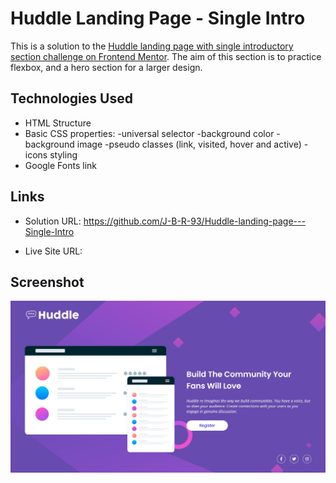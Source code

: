 # Huddle Landing Page - Single Intro

This is a solution to the [Huddle landing page with single introductory section challenge on Frontend Mentor](https://www.frontendmentor.io/challenges/huddle-landing-page-with-a-single-introductory-section-B_2Wvxgi0).
The aim of this section is to practice flexbox, and a hero section for a larger design.

## Technologies Used

- HTML Structure
- Basic CSS properties:
  -universal selector
  -background color
  -background image
  -pseudo classes (link, visited, hover and active)
  -icons styling
- Google Fonts link

## Links

- Solution URL: https://github.com/J-B-R-93/Huddle-landing-page---Single-Intro

- Live Site URL:

## Screenshot

<img src="images/Screenshot.JPG" alt="Screenshot of the huddle landing page single intro" />
